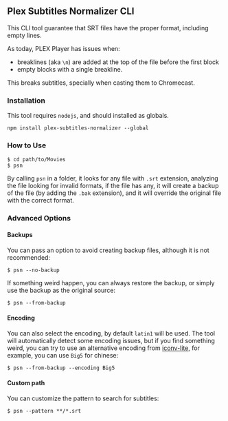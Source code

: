 Plex Subtitles Normalizer CLI
-----------------------------

This CLI tool guarantee that SRT files have the proper format,
including empty lines.

As today, PLEX Player has issues when:

* breaklines (aka `\n`) are added at the top of the file before
the first block
* empty blocks with a single breakline.

This breaks subtitles, specially when casting them to Chromecast.

### Installation

This tool requires `nodejs`, and should installed as globals.

```
npm install plex-subtitles-normalizer --global
```

### How to Use

```
$ cd path/to/Movies
$ psn
```

By calling `psn` in a folder, it looks for any file with `.srt` extension, analyzing the file looking for invalid formats, if the file has any, it will create a backup of the file (by adding the `.bak` extension), and it will override the original file with the correct format.

### Advanced Options

#### Backups

You can pass an option to avoid creating backup files, although it is not recommended:

```
$ psn --no-backup
```

If something weird happen, you can always restore the backup, or simply use the backup as the original source:

```
$ psn --from-backup
```

#### Encoding

You can also select the encoding, by default `latin1` will be used. The tool will automatically detect some encoding issues, but if you find something weird, you can try to use an alternative encoding from [iconv-lite][], for example, you can use `Big5` for chinese:

```
$ psn --from-backup --encoding Big5
```

[iconv-lite]: https://github.com/ashtuchkin/iconv-lite#supported-encodings

#### Custom path

You can customize the pattern to search for subtitles:

```
$ psn --pattern **/*.srt
```
